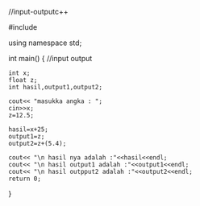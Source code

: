 //input-outputc++

#include <iostream>

using namespace std;

int main()
{
    //input output
    
    
    int x;
    float z;
    int hasil,output1,output2;

    cout<< "masukka angka : ";
    cin>>x;
    z=12.5;

    hasil=x+25;
    output1=z;
    output2=z+(5.4);

    cout<< "\n hasil nya adalah :"<<hasil<<endl;
    cout<< "\n hasil output1 adalah :"<<output1<<endl;
    cout<< "\n hasil outpput2 adalah :"<<output2<<endl;
    return 0;
}
